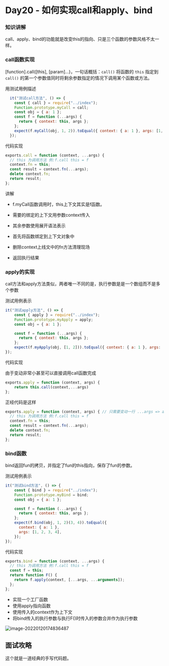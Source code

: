 # Day20 - 如何实现call和apply、bind

### 知识讲解

call、apply、bind的功能就是改变this的指向、只是三个函数的参数风格不太一样。

### call函数实现

[function].call([this], [param]...)，一句话概括：`call()` 将函数的 `this` 指定到 `call()` 的第一个参数值同时将剩余参数指定的情况下调用某个函数或方法。

用测试用例描述

```js
  it("测试call方法", () => {
    const { call } = require("../index");
    Function.prototype.myCall = call;
    const obj = { a: 1 };
    const f = function (...args) {
      return { context: this, args };
    };
    expect(f.myCall(obj, 1, 2)).toEqual({ context: { a: 1 }, args: [1, 2] });
  });
```

代码实现

```js
exports.call = function (context, ...args) {
  // this 为调用方法 例:f.call this = f
  context.fn = this;
  const result = context.fn(...args);
  delete context.fn;
  return result;
};
```

讲解

- f.myCall函数调用时，this上下文其实是f函数。

- 需要的绑定的上下文用参数context传入

- 其余参数使用展开语法表示

- 首先将函数绑定到上下文对象中

- 删除context上线文中的fn方法清理现场
- 返回执行结果



### apply的实现

call方法和apply方法类似，两者唯一不同的是，执行参数是是一个数组而不是多个参数

测试用例表示

```js
it("测试apply方法", () => {
    const { apply } = require("../index");
    Function.prototype.myApply = apply;
    const obj = { a: 1 };

    const f = function (...args) {
      return { context: this, args };
    };
    expect(f.myApply(obj, [1, 2])).toEqual({ context: { a: 1 }, args: [1, 2] });
});
```

代码实现

由于变动非常小甚至可以直接调用call函数完成

```js
exports.apply = function (context, args) {
    return this.call(context,...args)
};
```

正经代码是这样

```js
exports.apply = function (context, args) { // 只需要变动一行 ...args => args
  // this 为调用方法 例:f.call this = f
  context.fn = this;
  const result = context.fn(...args);
  delete context.fn;
  return result;
};
```

### bind函数

bind返回fun的拷贝，并指定了fun的this指向，保存了fun的参数。

测试用例表示

```js
it("测试bind方法", () => {
    const { bind } = require("../index");
    Function.prototype.myBind = bind;
    const obj = { a: 1 };

    const f = function (...args) {
      return { context: this, args };
    };
    expect(f.bind(obj, 1, 2)(3, 4)).toEqual({
      context: { a: 1 },
      args: [1, 2, 3, 4],
    });
});
```

代码实现

```js
exports.bind = function (context, ...args) {
  // this 为调用方法 例:f.call this = f
  const f = this;
  return function F() {
    return f.apply(context, [...args, ...arguments]);
  };
};
```

- 实现一个工厂函数
- 使用apply指向函数
- 使用传入的context作为上下文
- 将bind传入的执行参数与执行F()时传入的参数合并作为执行参数

![image-20220120174836487](https://gitee.com/josephxia/picgo/raw/master/juejin/image-20220120174836487.png)



## 面试攻略

这个就是一道经典的手写代码题。



